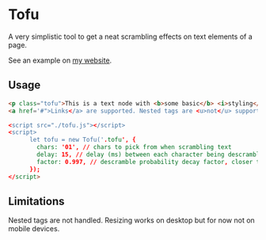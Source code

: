 # Tofu

A very simplistic tool to get a neat scrambling effects on text elements of a page.

See an example on [my website](https://curious.care).

## Usage

```html
<p class="tofu">This is a text node with <b>some basic</b> <i>styling</i>.
<a href='#">Links</a> are supported. Nested tags are <u>not</u> supported.</p>

<script src="./tofu.js"></script>
<script>
      let tofu = new Tofu('.tofu', {
        chars: '01', // chars to pick from when scrambling text
        delay: 15, // delay (ms) between each character being descrambled
        factor: 0.997, // descramble probability decay factor, closer to 1 is slower
      });
</script>
```

## Limitations

Nested tags are not handled. Resizing works on desktop but for now not on mobile devices.
